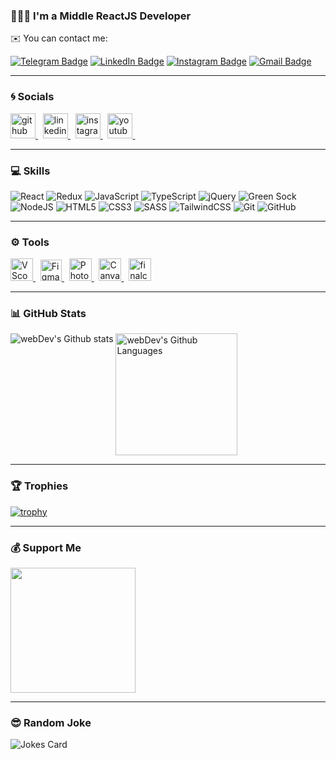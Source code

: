 ### 🧑🏻‍💻 I'm a Middle ReactJS Developer
✉️ You can contact me:

[![Telegram Badge](https://img.shields.io/badge/-Telegram-deepskyblue?style=flat&logo=Telegram&logoColor=white)](https://t.me/exslym) [![LinkedIn Badge](https://img.shields.io/badge/-LinkedIn-blue?style=flat&logo=Linkedin&logoColor=white)](https://www.linkedin.com/in/exslym) [![Instagram Badge](https://img.shields.io/badge/-Instagram-deeppink?style=flat&logo=Instagram&logoColor=white)](https://www.instagram.com/ex.slym/)  [![Gmail Badge](https://img.shields.io/badge/-Gmail-crimson?style=flat&logo=Gmail&logoColor=white)](mailto:exslym@gmail.com) 

---

### 🌀 Socials

<div align="left">
	<a href="https://www.github.com/exslym" target="_blank" rel="noreferrer">
		<img src="https://cdn-icons-png.flaticon.com/512/733/733553.png" width="40" height="40"  alt="github" title="github"/>
	</a>&nbsp
	<a href="https://www.linkedin.com/in/exslym" target="_blank" rel="noreferrer">
		<img src="https://cdn-icons-png.flaticon.com/512/145/145807.png" width="40" height="40"  alt="linkedin" title="linkedin"/>
	</a>&nbsp
	<a href="https://www.instagram.com/ex.slym" target="_blank" rel="noreferrer">
		<img src="https://cdn-icons-png.flaticon.com/512/3955/3955024.png" width="40" height="40"  alt="instagram" title="instagram"/>
	</a>&nbsp
	<a href="https://www.youtube.com/c/exslym" target="_blank" rel="noreferrer">
		<img src="https://cdn-icons-png.flaticon.com/512/3670/3670147.png" width="40" height="40" alt="youtube" title="youtube"/>
	</a>&nbsp
</div>

---

### 💻 Skills
![React](https://img.shields.io/badge/react-%2320232a.svg?style=for-the-badge&logo=react&logoColor=%2361DAFB)
![Redux](https://img.shields.io/badge/redux-%23593d88.svg?style=for-the-badge&logo=redux&logoColor=white)
![JavaScript](https://img.shields.io/badge/javascript-%23323330.svg?style=for-the-badge&logo=javascript&logoColor=%23F7DF1E)
![TypeScript](https://img.shields.io/badge/typescript-%23007ACC.svg?style=for-the-badge&logo=typescript&logoColor=white)
![jQuery](https://img.shields.io/badge/jquery-%230769AD.svg?style=for-the-badge&logo=jquery&logoColor=white)
![Green Sock](https://img.shields.io/badge/green%20sock-88CE02?style=for-the-badge&logo=greensock&logoColor=white)
![NodeJS](https://img.shields.io/badge/node.js-6DA55F?style=for-the-badge&logo=node.js&logoColor=white)
![HTML5](https://img.shields.io/badge/html5-%23E34F26.svg?style=for-the-badge&logo=html5&logoColor=white)
![CSS3](https://img.shields.io/badge/css3-%231572B6.svg?style=for-the-badge&logo=css3&logoColor=white)
![SASS](https://img.shields.io/badge/SASS-hotpink.svg?style=for-the-badge&logo=SASS&logoColor=white)
![TailwindCSS](https://img.shields.io/badge/tailwindcss-%2338B2AC.svg?style=for-the-badge&logo=tailwind-css&logoColor=white)
![Git](https://img.shields.io/badge/git-%23F05033.svg?style=for-the-badge&logo=git&logoColor=white)
![GitHub](https://img.shields.io/badge/github-%23121011.svg?style=for-the-badge&logo=github&logoColor=white)


<!-- <div align="left">
	<a href="https://reactjs.org/" target="_blank" rel="noreferrer" title="ReactJS">
		<img src="https://raw.githubusercontent.com/danielcranney/readme-generator/main/public/icons/skills/react-colored.svg" width="36" height="36" alt="React" />
	</a>&nbsp
	<a href="https://redux.js.org/" target="_blank" rel="noreferrer" title="Redux">
		<img src="https://raw.githubusercontent.com/danielcranney/readme-generator/main/public/icons/skills/redux-colored.svg" width="36" height="36" alt="Redux" />
	</a>&nbsp
	<a href="https://developer.mozilla.org/en-US/docs/Web/JavaScript" target="_blank" rel="noreferrer" title="JavaScript">
		<img src="https://raw.githubusercontent.com/danielcranney/readme-generator/main/public/icons/skills/javascript-colored.svg" width="36" height="36" alt="JavaScript" />
	</a>&nbsp
	<a href="https://www.typescriptlang.org/" target="_blank" rel="noreferrer" title="TypeScript">
		<img src="https://raw.githubusercontent.com/danielcranney/readme-generator/main/public/icons/skills/typescript-colored.svg" width="36" height="36" alt="TypeScript" />
	</a>&nbsp
	<a href="https://developer.mozilla.org/en-US/docs/Glossary/HTML5" target="_blank" rel="noreferrer" title="HTML5">
		<img src="https://raw.githubusercontent.com/danielcranney/readme-generator/main/public/icons/skills/html5-colored.svg" width="36" height="36" alt="HTML5" />
	</a>&nbsp
	<a href="https://www.w3.org/TR/CSS/#css" target="_blank" rel="noreferrer" title="CSS3">
		<img src="https://raw.githubusercontent.com/danielcranney/readme-generator/main/public/icons/skills/css3-colored.svg" width="36" height="36" alt="CSS3" />
	</a>&nbsp
	<a href="https://sass-lang.com/" target="_blank" rel="noreferrer" title="SCSS">
		<img src="https://raw.githubusercontent.com/danielcranney/readme-generator/main/public/icons/skills/sass-colored.svg" width="36" height="36" alt="Sass" />
	</a>&nbsp
	<a href="https://tailwindcss.com/" target="_blank" rel="noreferrer" title="TailwindCSS">
		<img src="https://raw.githubusercontent.com/danielcranney/readme-generator/main/public/icons/skills/tailwindcss-colored.svg" width="36" height="36" alt="TailwindCSS" />
	</a>&nbsp
	<a href="https://git-scm.com/" target="_blank" rel="noreferrer" title="Git">
		<img src="https://github.com/devicons/devicon/blob/master/icons/git/git-original.svg" title="git" alt="git" width="36" height="36"/>
	</a>&nbsp
	<a href="https://webpack.js.org/" target="_blank" rel="noreferrer" title="Webpack">
		<img src="https://raw.githubusercontent.com/danielcranney/readme-generator/main/public/icons/skills/webpack-colored.svg" width="36" height="36" alt="Webpack" />
	</a>&nbsp
	<a href="https://nodejs.org/en/" target="_blank" rel="noreferrer" title="NodeJS">
		<img src="https://raw.githubusercontent.com/danielcranney/readme-generator/main/public/icons/skills/nodejs-colored.svg" width="36" height="36" alt="NodeJS" />
	</a>
</div> -->

---

### ⚙️ Tools

<div align="left">
	<a href="https://insiders.vscode.dev/" target="_blank" rel="noreferrer" title="vscode-insiders">
		<img src="https://cdn.icon-icons.com/icons2/1495/PNG/512/visualstudiocodeinsiders_103154.png" width="36" height="36" alt="VScode" />
	</a>&nbsp
		<a href="https://www.figma.com/" target="_blank" rel="noreferrer" title="figma">
		<img src="https://cdn-icons-png.flaticon.com/512/5968/5968705.png" width="34" height="34" alt="Figma" />
	</a>&nbsp
	<a href="https://www.adobe.com/products/photoshop.html" target="_blank" rel="noreferrer" title="photoshop">
		<img src="https://cdn-icons-png.flaticon.com/512/136/136529.png" width="36" height="36" alt="Photoshop" />
	</a>&nbsp
	<a href="https://www.canva.com/" target="_blank" rel="noreferrer" title="canva">
		<img src="https://upload.wikimedia.org/wikipedia/commons/thumb/0/08/Canva_icon_2021.svg/600px-Canva_icon_2021.svg.png?20220821125247" width="36" height="36" alt="Canva" />
	</a>&nbsp
	<a href="https://www.apple.com/final-cut-pro/" target="_blank" rel="noreferrer" title="finalcut">
		<img src="https://help.apple.com/assets/6169D386C62BCC4E874FA2D0/6169D39EC62BCC4E874FA2E0/en_US/97f5f4dfe6df84d78caacff68ec63538.png" width="36" height="36" alt="finalcut" />
	</a>
</div>

---

### 📊 GitHub Stats

<div align="left">
	<img src="http://github-readme-streak-stats.herokuapp.com?user=exslym&theme=dark" alt="webDev's Github stats" style="display: inline-block; vertical-align: top;" />
	<img height="195px" src="https://github-readme-stats.vercel.app/api/top-langs/?username=exslym&layout=compact&theme=dark" alt="webDev's Github Languages" style="display: inline-block; vertical-align: top;"/>
</div> 

---

### 🏆 Trophies

<!-- [![trophy](https://github-profile-trophy.vercel.app/?username=exslym&theme=onedark)](https://github.com/exslym/github-profile-trophy) -->
[![trophy](https://github-profile-trophy.vercel.app/?username=exslym&no-bg=true&margin-w=5&margin-h=5&theme=discord&title=Repositories,Commits,Stars,Followers,PullRequest)](https://github.com/exslym/github-profile-trophy)

---

### 💰 Support Me

<div align="left">
	<a href="https://www.buymeacoffee.com/exslym" target="_blank">
		<img src="https://cdn.buymeacoffee.com/buttons/v2/default-yellow.png" width="200" />
	</a>
</div>

---

### 😎 Random Joke

![Jokes Card](https://readme-jokes.vercel.app/api?borderColor=%23FFF&bgColor=%2322272E)
